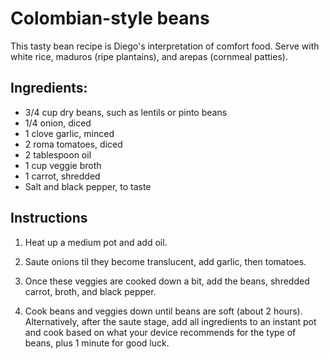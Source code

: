 # Colombian-style beans

This tasty bean recipe is Diego's interpretation of comfort food. Serve with white rice, maduros (ripe plantains), and arepas (cornmeal patties).


## Ingredients:

- 3/4 cup dry beans, such as lentils or pinto beans
- 1/4 onion, diced
- 1 clove garlic, minced
- 2 roma tomatoes, diced
- 2 tablespoon oil
- 1 cup veggie broth
- 1 carrot, shredded
- Salt and black pepper, to taste


## Instructions

1. Heat up a medium pot and add oil.

2. Saute onions til they become translucent, add garlic, then tomatoes.

3. Once these veggies are cooked down a bit, add the beans, shredded carrot, broth, and black pepper.

4. Cook beans and veggies down until beans are soft (about 2 hours). Alternatively, after the saute stage, add all ingredients to an instant pot and cook based on what your device recommends for the type of beans, plus 1 minute for good luck.
